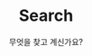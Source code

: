 ---
layout: search
title: Search
permalink: /search/
subtitle: "무엇을 찾고 계신가요?"
feature-img: "assets/img/pexels/search-map.jpeg"
icon: "fa-search"
---